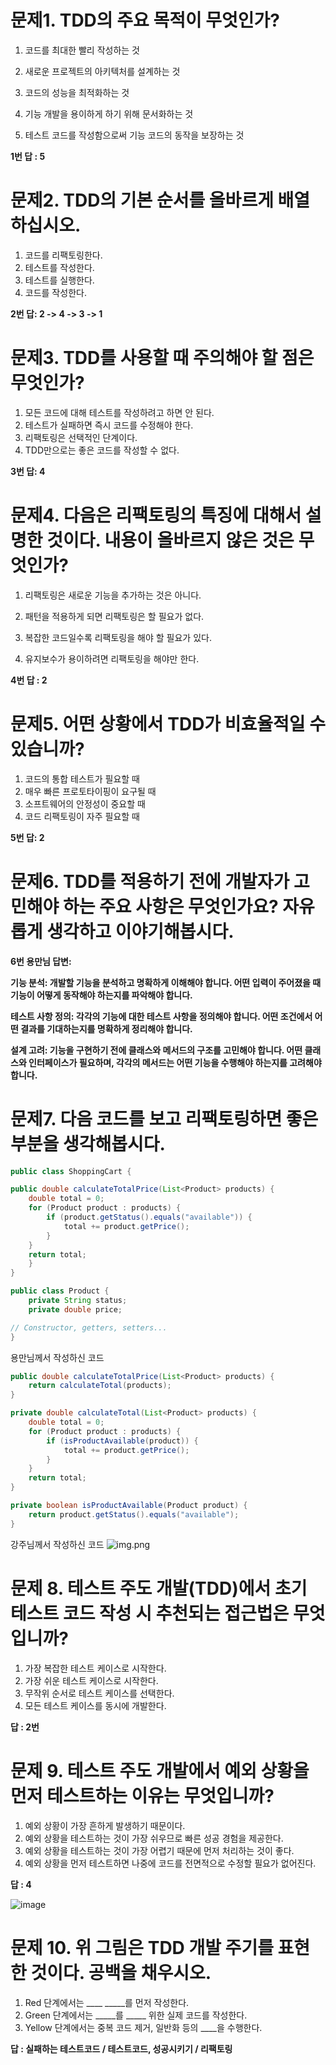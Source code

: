 **문제1. TDD의 주요 목적이 무엇인가?**
=

1) 코드를 최대한 빨리 작성하는 것

2) 새로운 프로젝트의 아키텍처를 설계하는 것

3) 코드의 성능을 최적화하는 것

4) 기능 개발을 용이하게 하기 위해 문서화하는 것

5) 테스트 코드를 작성함으로써 기능 코드의 동작을 보장하는 것

**1번 답 : 5**

**문제2. TDD의 기본 순서를 올바르게 배열하십시오.**
=

1. 코드를 리팩토링한다.
2. 테스트를 작성한다.
3. 테스트를 실행한다.
4. 코드를 작성한다.

**2번 답: 2 -> 4 -> 3 -> 1**

**문제3. TDD를 사용할 때 주의해야 할 점은 무엇인가?**
=

1. 모든 코드에 대해 테스트를 작성하려고 하면 안 된다.
2. 테스트가 실패하면 즉시 코드를 수정해야 한다.
3. 리팩토링은 선택적인 단계이다.
4. TDD만으로는 좋은 코드를 작성할 수 없다.

**3번 답: 4**

**문제4. 다음은 리팩토링의 특징에 대해서 설명한 것이다. 내용이 올바르지 않은 것은 무엇인가?**
=

1) 리팩토링은 새로운 기능을 추가하는 것은 아니다.

2) 패턴을 적용하게 되면 리팩토링은 할 필요가 없다.

3) 복잡한 코드일수록 리팩토링을 해야 할 필요가 있다.

4) 유지보수가 용이하려면 리팩토링을 해야만 한다.

**4번 답 : 2**



**문제5. 어떤 상황에서 TDD가 비효율적일 수 있습니까?**
=

1. 코드의 통합 테스트가 필요할 때
2. 매우 빠른 프로토타이핑이 요구될 때
3. 소프트웨어의 안정성이 중요할 때
4. 코드 리팩토링이 자주 필요할 때

**5번 답: 2**

**문제6. TDD를 적용하기 전에 개발자가 고민해야 하는 주요 사항은 무엇인가요? 자유롭게 생각하고 이야기해봅시다.**
=

**6번 용만님 답변:**

**기능 분석: 개발할 기능을 분석하고 명확하게 이해해야 합니다. 어떤 입력이 주어졌을 때 기능이 어떻게 동작해야 하는지를 파악해야 합니다.**

**테스트 사항 정의: 각각의 기능에 대한 테스트 사항을 정의해야 합니다. 어떤 조건에서 어떤 결과를 기대하는지를 명확하게 정리해야 합니다.**

**설계 고려: 기능을 구현하기 전에 클래스와 메서드의 구조를 고민해야 합니다. 어떤 클래스와 인터페이스가 필요하며, 각각의 메서드는 어떤 기능을 수행해야 하는지를 고려해야 합니다.**

**문제7. 다음 코드를 보고 리팩토링하면 좋은 부분을 생각해봅시다.**
= 

```java
public class ShoppingCart {

public double calculateTotalPrice(List<Product> products) {
    double total = 0;
    for (Product product : products) {
        if (product.getStatus().equals("available")) {
            total += product.getPrice();
        }
    }
    return total;
    }
}

public class Product {
    private String status;
    private double price;

// Constructor, getters, setters...
}
```

용만님께서 작성하신 코드

```java
public double calculateTotalPrice(List<Product> products) {
    return calculateTotal(products);
}

private double calculateTotal(List<Product> products) {
    double total = 0;
    for (Product product : products) {
        if (isProductAvailable(product)) {
            total += product.getPrice();
        }
    }
    return total;
}

private boolean isProductAvailable(Product product) {
    return product.getStatus().equals("available");
}
```

강주님께서 작성하신 코드
![img.png](img.png)

**문제 8. 테스트 주도 개발(TDD)에서 초기 테스트 코드 작성 시 추천되는 접근법은 무엇입니까?**
=

1) 가장 복잡한 테스트 케이스로 시작한다.
2) 가장 쉬운 테스트 케이스로 시작한다.
3) 무작위 순서로 테스트 케이스를 선택한다.
4) 모든 테스트 케이스를 동시에 개발한다.

**답 : 2번**

**문제 9. 테스트 주도 개발에서 예외 상황을 먼저 테스트하는 이유는 무엇입니까?**
=

1) 예외 상황이 가장 흔하게 발생하기 때문이다.
2) 예외 상황을 테스트하는 것이 가장 쉬우므로 빠른 성공 경험을 제공한다.
3) 예외 상황을 테스트하는 것이 가장 어렵기 때문에 먼저 처리하는 것이 좋다.
4) 예외 상황을 먼저 테스트하면 나중에 코드를 전면적으로 수정할 필요가 없어진다.

**답 : 4**




![image](https://github.com/vivalahm/shop/assets/48741014/3a403562-0a0d-4ac9-b046-e7e3c4b2210b)

**문제 10. 위 그림은 TDD 개발 주기를 표현한 것이다. 공백을 채우시오.**
=

1) Red 단계에서는 ____ _____를 먼저 작성한다.
2) Green 단계에서는 _____를 _____ 위한 실제 코드를 작성한다.
3) Yellow 단계에서는 중복 코드 제거, 일반화 등의 ____을 수행한다.

**답 : 실패하는 테스트코드 / 테스트코드, 성공시키기 / 리팩토링**

